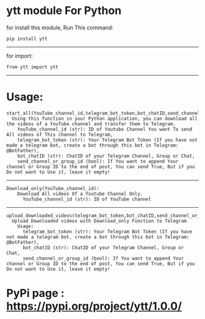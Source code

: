 # ytt module For Python

for install this module, Run This command:
```
pip install ytt
```
-----------------------------------------
 
for import:
 
```
from ytt import ytt
```

-----------------------------

# Usage:

```
start_all(YouTube_channel_id,telegram_bot_token,bot_chatID,send_channel_or_group_id=None):
  Using this function in your Python application, you can download all the videos of a YouTube channel and transfer them to Telegram.
    YouTube_channel_id (str): ID of Youtube Channel You want To send All videos of This channel to Telegram,
    telegram_bot_token (str): Your Telegram Bot Token (If you have not made a telegram bot, create a bot through this bot in Telegram: @BotFather),
    bot_chatID (str): ChatID of your Telegram Channel, Group or Chat,
    send_channel_or_group_id (bool): If You want to append Your channel or Group ID to the end of post, You can send True, But if you Do not want to Use it, leave it empty!
```
----------------------------------------

```
Download_only(YouTube_channel_id):
    Download All videos Of a Youtube Channel Only.
      YouTube_channel_id (str): ID of YouTube channel
```
--------------------------------------

```
upload_downloaded_videos(telegram_bot_token,bot_chatID,send_channel_or_group_id=None):
  Upload Downloaded videos with Download_only Function to Telegram
    Usage:
      telegram_bot_token (str): Your Telegram Bot Token (If you have not made a telegram bot, create a bot through this bot in Telegram: @BotFather),
      bot_chatID (str): ChatID of your Telegram Channel, Group or Chat,
      send_channel_or_group_id (bool): If You want to append Your channel or Group ID to the end of post, You can send True, But if you Do not want to Use it, leave it empty!
```

# PyPi page : https://pypi.org/project/ytt/1.0.0/

